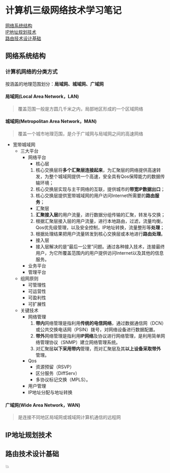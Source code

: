 # 计算机三级网络技术学习笔记

[网络系统结构](#网络系统结构)  
[IP地址规划技术](#ip地址规划技术)  
[路由技术设计基础](#路由技术设计基础)

## 网络系统结构
### 计算机网络的分类方式
按涵盖的地理范围划分：**局域网、城域网、广域网**
#### 局域网(Local Area Network，LAN)
  >覆盖范围一般是方圆几千米之内，局部地区形成的一个区域网络
#### 城域网(Metropolitan Area Network，MAN)
  >覆盖一个城市地理范围，是介于广域网与局域网之间的高速网络
  
- 宽带城域网  
  - 三大平台
    - 网络平台
      - 核心层
      1. 核心交换层将**多个汇聚层连接起来**，为汇聚层的网络提供高速转发，为整个城域网提供一个高速，安全具有Qos保障能力的数据传输环境；
      2. 核心交换层实现与主干网络的互联，提供城市的**带宽IP数据出口**；
      3. 核心交换层提供宽带城域网的用户访问Internet所需要的**路由服务**；
      - 汇聚层
      1. **汇聚接入层**的用户流量，进行数据分组传输的汇聚，转发与交换；
      2. 根据汇聚层接入层的用户流量，进行本地路由，过滤，流量均衡，Qos优先级管理，以及安全控制，IP地址转换，流量整形等**处理**；
      3. 根据处理结果把用户流量转发到核心交换层或本地进行**路由处理**。
      - 接入层
      - 接入层解决的是“最后一公里”问题。通过各种接入技术，连接最终用户，为它所覆盖范围内的用户提供访问Internet以及其他的信息服务。
    - 业务平台
    - 管理平台
  - 组网原则
    - 可管理性
    - 可运营性
    - 可盈利性
    - 可扩展性
  - 关键技术
    - 网络管理
      1. **带内**网络管理是指利用**传统的电信网络**，通过数据通信网（DCN）或公共交换电话网（PSIN）拨号，对网络设备进行数据配置。
      2. **带外**网络管理是指利用**IP网络**及协议进行网络管理，是利用简单网络管理协议（SNMP）建立网络管理系统。
      3. 对汇聚层**以下采用带内**管理，而对汇聚层及其**以上设备采取带外** 管理。
    - Qos
      - 资源预留（RSVP）
      - 区分服务（DiffServ）
      - 多协议标记交换（MPLS）。
    - 用户管理
    - IP地址分配与地址转换
#### 广域网(Wide Area Network，WAN)
  >是连接不同地区局域网或城域网计算机通信的远程网


## IP地址规划技术
## 路由技术设计基础
:boom: